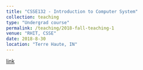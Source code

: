 ```yaml
---
title: "CSSE132 - Introduction to Computer System"
collection: teaching
type: "Undergrad course"
permalink: /teaching/2018-fall-teaching-1
venue: "RHIT, CSSE"
date: 2018-8-30
location: "Terre Haute, IN"
---
```


[link](https://www.rose-hulman.edu/class/csse/csse132/)
